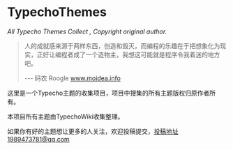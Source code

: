 # TypechoThemes
*All Typecho Themes Collect , Copyright original author.*



> 人的成就感来源于两样东西，创造和毁灭，而编程的乐趣在于把想象化为现实，正好让编程者成了一个造物主，我想这可能就是程序令我着迷的地方吧。
>
> --- 码农 Roogle www.moidea.info



这里是一个Typecho主题的收集项目，项目中搜集的所有主题版权归原作者所有。

本项目所有主题由TypechoWiki收集整理。

如果你有好的主题想让更多的人关注，欢迎投稿提交，投稿地址1989473781@qq.com 

